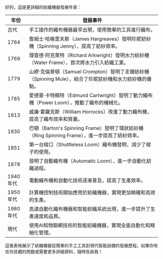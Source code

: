 好的，這是更詳細的紡織機器發展年表：

| 年份 | 發展事件 |
|------|----------|
| 古代 | 手工操作的織布機器最早出現，使用簡單的工具進行織布。 |
| 1764 | 詹姆士·哈格里夫斯（James Hargreaves）發明珍妮紡紗機（Spinning Jenny），提高了紡紗效率。 |
| 1769 | 理查德·阿克萊特（Richard Arkwright）發明水力紡紗機（Water Frame），首次將水力引入紡織工業。 |
| 1779 | 山繆·克倫普頓（Samuel Crompton）發明了走錘紡紗機（Spinning Mule），結合了珍妮紡紗機和水力紡紗機的優點。 |
| 1785 | 愛德蒙·卡特賴特（Edmund Cartwright）發明了動力織布機（Power Loom），推動了織布的機械化。 |
| 1813 | 威廉·霍羅克斯（William Horrocks）改進了動力織布機，提高了織布效率和質量。 |
| 1830 | 巴頓（Barton's Spinning Frame）發明了環狀紡紗機（Ring Spinning Frame），進一步提高了紡紗效率。 |
| 1851 | 第一台梭口（Shuttleless Loom）織布機發明，減少了梭子的使用。 |
| 1878 | 發明了自動織布機（Automatic Loom），進一步自動化紡織過程。 |
| 1940年代 | 電動織布機和自動化技術逐漸普及，提高了生產效率。 |
| 1950年代 | 計算機控制技術開始應用於紡織機器，實現更加精確和高效的生產。 |
| 1980年代 | 高速自動化織布機器和智能紡織系統出現，進一步提升了生產速度和品質。 |
| 現代 | 使用AI和物聯網技術的智能紡織機器，實現全面自動化和精細化管理。 |

這張表格展示了紡織機器從簡單的手工工具到現代智能設備的發展歷程。如果你有任何具體的問題或需要更多詳細資料，隨時告訴我！
